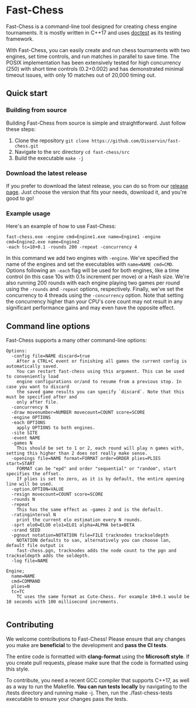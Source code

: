 # Fast-Chess

Fast-Chess is a command-line tool designed for creating chess engine tournaments. It is mostly written in C++17 and uses [doctest](https://github.com/doctest/doctest) as its testing framework.

With Fast-Chess, you can easily create and run chess tournaments with two engines, 
set time controls, and run matches in parallel to save time. 
The POSIX implementation has been extensively tested for high concurrency (250) with short time controls (0.2+0.002) and has demonstrated minimal timeout issues, with only 10 matches out of 20,000 timing out.

## Quick start

### Building from source

Building Fast-Chess from source is simple and straightforward. Just follow these steps:

1. Clone the repository `git clone https://github.com/Disservin/fast-chess.git`
2. Navigate to the src directory `cd fast-chess/src`
3. Build the executable `make -j`

### Download the latest release

If you prefer to download the latest release, you can do so from our [release page](https://github.com/Disservin/fast-chess/releases). 
Just choose the version that fits your needs, download it, and you're good to go!

### Example usage

Here's an example of how to use Fast-Chess:

```
fast-chess.exe -engine cmd=Engine1.exe name=Engine1 -engine cmd=Engine2.exe name=Engine2 
-each tc=10+0.1 -rounds 200 -repeat -concurrency 4
```

In this command we add two engines with `-engine`. We've specified the name of the 
engines and set the executables with `name=NAME cmd=CMD`. Options following an `-each` flag will be
used for both engines, like a time control (in this case 10s with 0.1s increment per move) or a Hash size.
We're also running 200 rounds with each engine playing two games per round using the `-rounds` and `-repeat` options, 
respectively. Finally, we've set the concurrency to 4 threads using the `-concurrency` option. 
Note that setting the concurrency higher than your CPU's core count may not result in any significant performance gains 
and may even have the opposite effect.

## Command line options

Fast-Chess supports a many other command-line options:

```
Options:
  -config file=NAME discard=true
    After a CTRL+C event or finishing all games the current config is automatically saved.
    You can restart fast-chess using this argument. This can be used to conveniently load
    engine configurations or/and to resume from a previous stop. In case you want to discard
    the saved game results you can specify `discard`. Note that this must be specified after and
    only after file.
  -concurrency N
  -draw movenumber=NUMBER movecount=COUNT score=SCORE
  -engine OPTIONS
  -each OPTIONS
    apply OPTIONS to both engines.
  -site SITE
  -event NAME
  -games N
    This should be set to 1 or 2, each round will play n games with, setting this higher than 2 does not really make sense.
  -openings file=NAME format=FORMAT order=ORDER plies=PLIES start=START
    FORMAT can be "epd" and order "sequential" or "random", start specifies the offset.
    If plies is set to zero, as it is by default, the entire opening line will be used.
  -option.OPTION=VALUE
  -resign movecount=COUNT score=SCORE
  -rounds N
  -repeat
    This has the same effect as -games 2 and is the default.
  -ratinginterval N
    print the current elo estimation every N rounds.
  -sprt elo0=ELO0 elo1=ELO1 alpha=ALPHA beta=BETA
  -srand SEED
  -pgnout notation=NOTATION file=FILE tracknodes trackseldepth
    NOTATION defaults to san, alternatively you can choose lan, default file output is
    fast-chess.pgn, tracknodes adds the node count to the pgn and trackseldepth adds the seldepth.
  -log file=NAME

Engine;
  name=NAME
  cmd=COMMAND
  plies=N
  tc=TC
    TC uses the same format as Cute-Chess. For example 10+0.1 would be 10 seconds with 100 millisecond increments.
  
```

## Contributing

We welcome contributions to Fast-Chess! Please ensure that any changes you make are **beneficial** to the development and **pass the CI tests**.

The entire code is formatted with **clang-format** using the **Microsoft style**. If you create pull requests, please make sure that the code is formatted using this style.

To contribute, you need a recent GCC compiler that supports C++17, as well as a way to run the Makefile. **You can run tests locally** by navigating to the /tests directory and running make -j. 
Then, run the ./fast-chess-tests executable to ensure your changes pass the tests.
